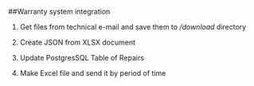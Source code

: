 ##Warranty system integration

1. Get files from technical e-mail and save them to _/download_ directory

2. Create JSON from XLSX document

3. Update PostgresSQL Table of Repairs

4. Make Excel file and send it by period of time
